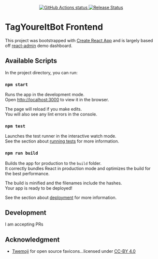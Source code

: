 <p align="center">
    <a href="https://github.com/nickatnight/tag-youre-it-bot/actions">
        <img alt="GitHub Actions status" src="https://github.com/nickatnight/tag-youre-it-bot/actions/workflows/main.yml/badge.svg">
    </a>
    <a href="https://github.com/nickatnight/tag-youre-it-bot/releases"><img alt="Release Status" src="https://img.shields.io/github/v/release/nickatnight/tag-youre-it-bot"></a>
    <!-- <a href="https://github.com/nickatnight/tag-youre-it-bot/blob/master/LICENSE">
        <img alt="License Shield" src="https://img.shields.io/github/license/nickatnight/tag-youre-it-bot">
    </a> -->
</p>

# TagYoureItBot Frontend

This project was bootstrapped with [Create React App](https://github.com/facebook/create-react-app) and is largely based off [react-admin](https://github.com/marmelab/react-admin/tree/master/examples/demo) demo dashboard.

## Available Scripts

In the project directory, you can run:

### `npm start`

Runs the app in the development mode.\
Open [http://localhost:3000](http://localhost:3000) to view it in the browser.

The page will reload if you make edits.\
You will also see any lint errors in the console.

### `npm test`

Launches the test runner in the interactive watch mode.\
See the section about [running tests](https://facebook.github.io/create-react-app/docs/running-tests) for more information.

### `npm run build`

Builds the app for production to the `build` folder.\
It correctly bundles React in production mode and optimizes the build for the best performance.

The build is minified and the filenames include the hashes.\
Your app is ready to be deployed!

See the section about [deployment](https://facebook.github.io/create-react-app/docs/deployment) for more information.

## Development

I am accepting PRs

## Acknowledgment

- [Twemoji](https://twemoji.twitter.com/) for open source favicons...licensed under [CC-BY 4.0](https://creativecommons.org/licenses/by/4.0/)
